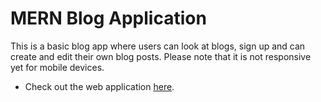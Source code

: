 # MERN Blog Application

This is a basic blog app where users can look at blogs, sign up and can create and edit their own blog posts. Please note that it is not responsive yet for mobile devices.

- Check out the web application [here](https://mernblogapp-by-krish.netlify.app).

